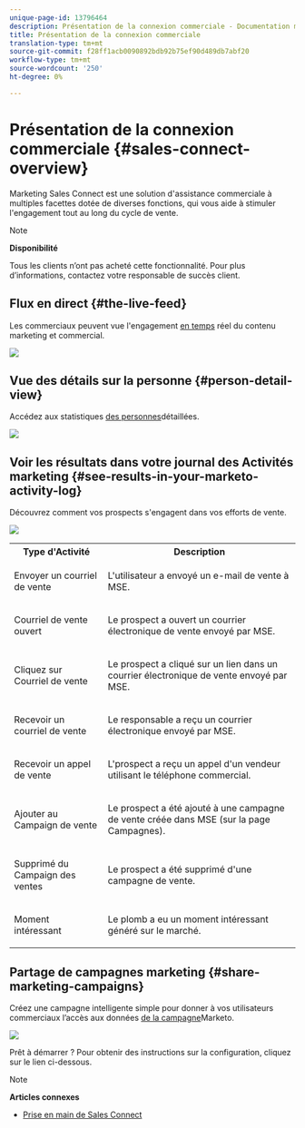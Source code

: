 ```yaml
---
unique-page-id: 13796464
description: Présentation de la connexion commerciale - Documentation marketing - Documentation du produit
title: Présentation de la connexion commerciale
translation-type: tm+mt
source-git-commit: f28ff1acb0090892bdb92b75ef90d489db7abf20
workflow-type: tm+mt
source-wordcount: '250'
ht-degree: 0%

---
```



# Présentation de la connexion commerciale {#sales-connect-overview}

Marketing Sales Connect est une solution d&#39;assistance commerciale à multiples facettes dotée de diverses fonctions, qui vous aide à stimuler l&#39;engagement tout au long du cycle de vente.

>[!NOTE]
>
>**Disponibilité**
>
>Tous les clients n’ont pas acheté cette fonctionnalité. Pour plus d’informations, contactez votre responsable de succès client.

## Flux en direct {#the-live-feed}

Les commerciaux peuvent vue l&#39;engagement [en temps](http://docs.marketo.com/x/d4TS) réel du contenu marketing et commercial.

![](assets/engagement.jpg)

## Vue des détails sur la personne {#person-detail-view}

Accédez aux statistiques [des personnes](http://docs.marketo.com/x/e4TS)détaillées.

![](assets/2018-05-11-at-3.28-pm.jpg)

## Voir les résultats dans votre journal des Activités marketing {#see-results-in-your-marketo-activity-log}

Découvrez comment vos prospects s&#39;engagent dans vos efforts de vente.

![](assets/2018-05-11-at-3.30-pm.jpg)

<table> 
 <tbody> 
  <tr> 
   <th>Type d'Activité</th> 
   <th>Description</th> 
  </tr> 
  <tr> 
   <td><p>Envoyer un courriel de vente</p></td> 
   <td><p>L'utilisateur a envoyé un e-mail de vente à MSE.</p></td> 
  </tr> 
  <tr> 
   <td><p>Courriel de vente ouvert</p></td> 
   <td><p>Le prospect a ouvert un courrier électronique de vente envoyé par MSE.</p></td> 
  </tr> 
  <tr> 
   <td><p>Cliquez sur Courriel de vente</p></td> 
   <td><p>Le prospect a cliqué sur un lien dans un courrier électronique de vente envoyé par MSE.</p></td> 
  </tr> 
  <tr> 
   <td colspan="1"><p>Recevoir un courriel de vente</p></td> 
   <td colspan="1"><p>Le responsable a reçu un courrier électronique envoyé par MSE.</p></td> 
  </tr> 
  <tr> 
   <td colspan="1"><p>Recevoir un appel de vente</p></td> 
   <td colspan="1"><p>L'prospect a reçu un appel d'un vendeur utilisant le téléphone <a href="http://docs.marketo.com/x/NgDb" rel="nofollow"></a>commercial.</p></td> 
  </tr> 
  <tr> 
   <td colspan="1"><p>Ajouter au Campaign de vente</p></td> 
   <td colspan="1"><p>Le prospect a été ajouté à une campagne de vente créée dans MSE (sur la page Campagnes).</p></td> 
  </tr> 
  <tr> 
   <td colspan="1"><p>Supprimé du Campaign des ventes</p></td> 
   <td colspan="1"><p>Le prospect a été supprimé d'une campagne de vente.</p></td> 
  </tr> 
  <tr> 
   <td colspan="1"><p>Moment intéressant</p></td> 
   <td colspan="1"><p>Le plomb a eu un moment intéressant généré sur le marché.</p></td> 
  </tr> 
 </tbody> 
</table>

## Partage de campagnes marketing {#share-marketing-campaigns}

Créez une campagne intelligente simple pour donner à vos utilisateurs commerciaux l’accès aux données [de la campagne](http://docs.marketo.com/x/NwDh)Marketo.

![](assets/campaign-is-requested.jpg)

Prêt à démarrer ? Pour obtenir des instructions sur la configuration, cliquez sur le lien ci-dessous.

>[!NOTE]
>
>**Articles connexes**
>
>* [Prise en main de Sales Connect](http://docs.marketo.com/x/coTS)

>



